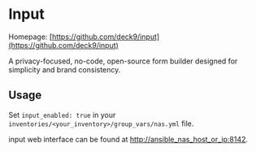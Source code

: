 # Input

Homepage: [https://github.com/deck9/input](https://github.com/deck9/input)

A privacy-focused, no-code, open-source form builder designed for simplicity and brand consistency.

## Usage

Set `input_enabled: true` in your `inventories/<your_inventory>/group_vars/nas.yml` file.

input web interface can be found at [http://ansible_nas_host_or_ip:8142](http://ansible_nas_host_or_ip:8142).
